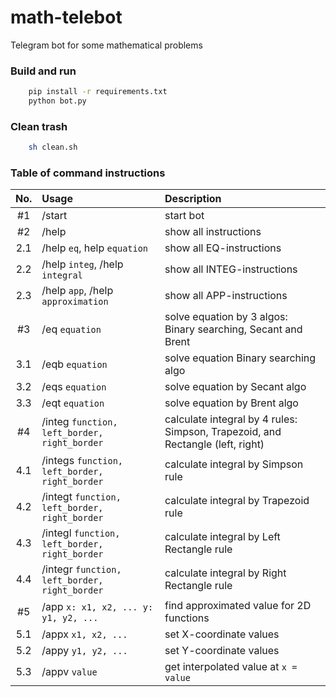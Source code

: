 # math-telebot
Telegram bot for some mathematical problems

### Build and run
```sh
    pip install -r requirements.txt
    python bot.py
```
### Clean trash
```sh
    sh clean.sh
```
### Table of command instructions

|No.|Usage|Description|
| :---: | :--- | :--- |
|#1|/start|start bot|
|#2|/help|show all instructions|
|2.1|/help `eq`, help `equation`|show all EQ-instructions|
|2.2|/help `integ`, /help `integral`|show all INTEG-instructions|
|2.3|/help `app`, /help `approximation`|show all APP-instructions|
|#3|/eq `equation`|solve equation by 3 algos: Binary searching, Secant and Brent|
|3.1|/eqb `equation`|solve equation Binary searching algo|
|3.2|/eqs `equation`|solve equation by Secant algo|
|3.3|/eqt `equation`|solve equation by Brent algo|
|#4|/integ `function, left_border, right_border`|calculate integral by 4 rules: Simpson, Trapezoid, and Rectangle (left, right)|
|4.1|/integs `function, left_border, right_border`|calculate integral by Simpson rule|
|4.2|/integt `function, left_border, right_border`|calculate integral by Trapezoid rule|
|4.3|/integl `function, left_border, right_border`|calculate integral by Left Rectangle rule|
|4.4|/integr `function, left_border, right_border`|calculate integral by Right Rectangle rule|
|#5|/app `x: x1, x2, ... y: y1, y2, ...`|find approximated value for 2D functions|
|5.1|/appx `x1, x2, ...`|set X-coordinate values|
|5.2|/appy `y1, y2, ...`|set Y-coordinate values|
|5.3|/appv `value`|get interpolated value at `x = value`|
